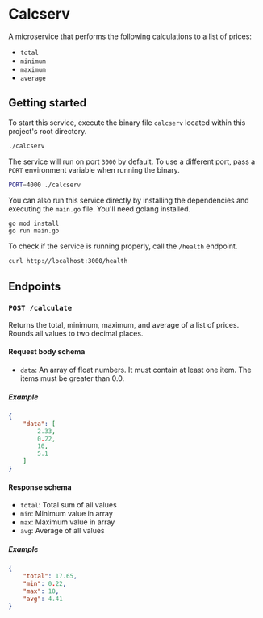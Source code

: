 # Calcserv

A microservice that performs the following calculations to a list of prices:
- `total`
- `minimum`
- `maximum`
- `average`

## Getting started

To start this service, execute the binary file `calcserv` located within this project's root directory.

```bash
./calcserv
```

The service will run on port `3000` by default. To use a different port, pass a `PORT` environment variable when running the binary.

```bash
PORT=4000 ./calcserv
```

You can also run this service directly by installing the dependencies and executing the `main.go` file. You'll need golang installed.
```bash
go mod install
go run main.go
```

To check if the service is running properly, call the `/health` endpoint.

```bash
curl http://localhost:3000/health
```

## Endpoints

### `POST /calculate`

Returns the total, minimum, maximum, and average of a list of prices. Rounds all values to two decimal places.

#### Request body schema

- `data`: An array of float numbers. It must contain at least one item. The items must be greater than 0.0.

##### Example
```json
{
    "data": [
        2.33,
        0.22,
        10,
        5.1
    ]
}
```

#### Response schema

- `total`: Total sum of all values
- `min`: Minimum value in array
- `max`: Maximum value in array
- `avg`: Average of all values

##### Example
```json
{
    "total": 17.65,
    "min": 0.22,
    "max": 10,
    "avg": 4.41
}
```
